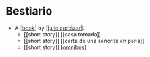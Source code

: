 # Bestiario

- A [[book]] by [[julio cortázar]].
  - [[short story]] [[casa tomada]]
  - [[short story]] [[carta de una señorita en parís]]
  - [[short story]] [[omnibus]]


[//begin]: # "Autogenerated link references for markdown compatibility"
[book]: book "Book"
[julio cortázar]: julio-cortázar "Julio Cortázar"
[omnibus]: omnibus "Omnibus"
[//end]: # "Autogenerated link references"